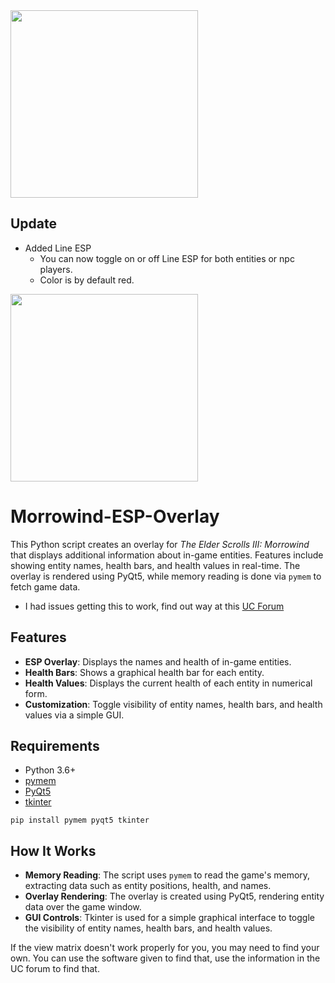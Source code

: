 <img src="https://github.com/user-attachments/assets/fd345865-775c-432d-b9d3-be7e6e7ace0b" width="300" />


## Update

- Added Line ESP
  - You can now toggle on or off Line ESP for both entities or npc players.
  - Color is by default red.

<img src="https://github.com/user-attachments/assets/efdf3bfb-e963-404a-a286-cab9c18b31b3" width="300" />

# Morrowind-ESP-Overlay
This Python script creates an overlay for *The Elder Scrolls III: Morrowind* that displays additional information about in-game entities. Features include showing entity names, health bars, and health values in real-time. The overlay is rendered using PyQt5, while memory reading is done via `pymem` to fetch game data.

- I had issues getting this to work, find out way at this [UC Forum](https://www.unknowncheats.me/forum/other-single-player-games/679656-python-morrowind-npc-esp.html)

## Features

- **ESP Overlay**: Displays the names and health of in-game entities.
- **Health Bars**: Shows a graphical health bar for each entity.
- **Health Values**: Displays the current health of each entity in numerical form.
- **Customization**: Toggle visibility of entity names, health bars, and health values via a simple GUI.
  
## Requirements

- Python 3.6+
- [pymem](https://github.com/souhailk/pymem)
- [PyQt5](https://riverbankcomputing.com/software/pyqt/intro)
- [tkinter](https://wiki.python.org/moin/TkInter)


```
pip install pymem pyqt5 tkinter
```

## How It Works

- **Memory Reading**: The script uses `pymem` to read the game's memory, extracting data such as entity positions, health, and names.
- **Overlay Rendering**: The overlay is created using PyQt5, rendering entity data over the game window.
- **GUI Controls**: Tkinter is used for a simple graphical interface to toggle the visibility of entity names, health bars, and health values.

If the view matrix doesn't work properly for you, you may need to find your own. You can use the software given to find that, use the information in the UC forum to find that.

